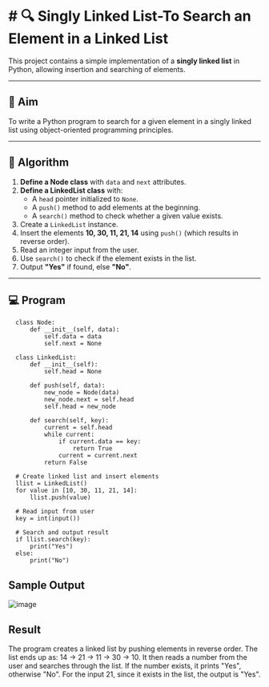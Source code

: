 # # 🔍 Singly Linked List-To Search an Element in a Linked List

This project contains a simple implementation of a **singly linked list** in Python, allowing insertion and searching of elements.

---

## 🎯 Aim

To write a Python program to search for a given element in a singly linked list using object-oriented programming principles.

---

## 🧠 Algorithm

1. **Define a Node class** with `data` and `next` attributes.
2. **Define a LinkedList class** with:
   - A `head` pointer initialized to `None`.
   - A `push()` method to add elements at the beginning.
   - A `search()` method to check whether a given value exists.
3. Create a `LinkedList` instance.
4. Insert the elements **10, 30, 11, 21, 14** using `push()` (which results in reverse order).
5. Read an integer input from the user.
6. Use `search()` to check if the element exists in the list.
7. Output **"Yes"** if found, else **"No"**.

---

## 💻 Program
      class Node:
          def __init__(self, data):
              self.data = data
              self.next = None
      
      class LinkedList:
          def __init__(self):
              self.head = None
          
          def push(self, data):
              new_node = Node(data)
              new_node.next = self.head
              self.head = new_node
          
          def search(self, key):
              current = self.head
              while current:
                  if current.data == key:
                      return True
                  current = current.next
              return False
      
      # Create linked list and insert elements
      llist = LinkedList()
      for value in [10, 30, 11, 21, 14]:
          llist.push(value)
      
      # Read input from user
      key = int(input())
      
      # Search and output result
      if llist.search(key):
          print("Yes")
      else:
          print("No")
## Sample Output
![image](https://github.com/user-attachments/assets/f9eb31ae-9a9c-4734-994d-955d8687d9c1)

## Result
The program creates a linked list by pushing elements in reverse order. The list ends up as: 14 -> 21 -> 11 -> 30 -> 10. It then reads a number from the user and searches through the list. If the number exists, it prints "Yes", otherwise "No". For the input 21, since it exists in the list, the output is "Yes".
